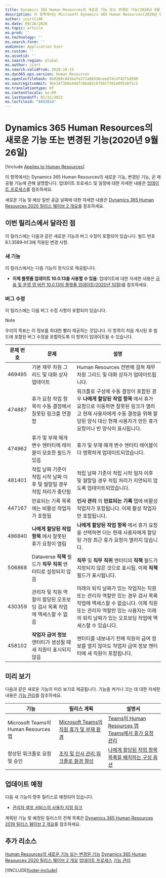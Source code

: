```yaml
---
title: Dynamics 365 Human Resources의 새로운 기능 또는 변경된 기능(2020년 9월 26일)
description: 이 항목에서는 Microsoft Dynamics 365 Human Resources(2020년 9월 26일)의 새로 추가되거나 변경된 기능에 관해 설명합니다.
author: jcart1106
ms.date: 09/26/2020
ms.topic: article
ms.prod: ''
ms.technology: ''
ms.search.form: ''
audience: Application User
ms.custom: ''
ms.assetid: ''
ms.search.region: Global
ms.author: jcart
ms.search.validFrom: 2020-10-13
ms.dyn365.ops.version: Human Resources
ms.openlocfilehash: 8b0260c4d1bafe271a08336ceed7dc3742f1d590
ms.sourcegitcommit: 4be1473b0a4ddfc0ba82c07591f391e89538f1c3
ms.translationtype: HT
ms.contentlocale: ko-KR
ms.lasthandoff: 01/31/2022
ms.locfileid: "8452014"
---
```

# <a name="whats-new-or-changed-in-dynamics-365-human-resources-september-26-2020"></a>Dynamics 365 Human Resources의 새로운 기능 또는 변경된 기능(2020년 9월 26일)

[!include [Applies to Human Resources](../includes/applies-to-hr.md)]



이 항목에서는 Dynamics 365 Human Resources의 새로운 기능, 변경된 기능, 곧 제공될 기능에 관해 설명합니다. 업데이트 프로세스 및 일정에 대한 자세한 내용은 [업데이트 프로세스](hr-admin-setup-update-process.md)를 참조하세요.

새로운 기능 및 예상 일반 공급 날짜에 대한 자세한 내용은 [Dynamics 365 Human Resources 2020 릴리스 웨이브 2 개요](/dynamics365-release-plan/2020wave2/human-resources/dynamics365-human-resources/)를 참조하세요.

## <a name="in-this-release"></a>이번 릴리스에서 달라진 점

이 릴리스에는 다음과 같은 새로운 기능과 버그 수정이 포함되어 있습니다. 빌드 번호 8.1.3589-hf.3에 적용된 변경 사항.

### <a name="new-features"></a>새 기능

이 릴리스에서는 다음 기능이 정식으로 제공됩니다.

- **이제 플랫폼 업데이트 10.0.13을 사용할 수 있음**: 업데이트에 대한 자세한 내용은 [금융 및 운영 앱 버전 10.0.13의 플랫폼 업데이트(2020년 10월)](../fin-ops-core/dev-itpro/get-started/whats-new-platform-updates-10-0-13.md)를 참조하세요.

### <a name="bug-fixes"></a>버그 수정

이 릴리스에는 다음 버그 수정 사항이 포함되어 있습니다.

> [!NOTE]
> 우리의 목표는 이 정보를 최대한 빨리 제공하는 것입니다. 이 항목이 처음 게시된 후 빌드에 포함된 버그 수정을 포함하도록 이 항목이 업데이트될 수 있습니다.

| 문제 번호 | 문제 | 설명 |
| --- | --- | --- |
| 469495 | 기본 재무 차원 그리드 및 대화 상자 업데이트 | Human Resources 전반에 걸쳐 재무 차원 그리드 및 대화 상자가 업데이트됩니다. |
| 474887 | 휴가 요청 작업 항목이 수동 결정에서 잘못된 링크를 연결함 | 워크플로 구성에 수동 결정이 포함된 경우 **나에게 할당된 작업 항목** 에서 휴가 요청으로 이동하면 잘못된 링크가 열리고 현재 사용자에게 수동 결정을 위해 할당된 양식 대신 현재 사용자가 만든 휴가 요청이나 빈 양식이 표시됩니다. |
| 474962 | 휴가 및 부재 매개 변수 엔터티에 레이블이 모호한 필드가 있음 | 휴가 및 부재 매개 변수 엔터티 레이블이 더 명확하게 업데이트되었습니다. |
| 481401 | 적립 날짜 기준이 적립 시작 날짜 이후 및 월말일 경우 적립 처리가 중단됨 | 적립 날짜 기준이 적립 시작 일자 이후 및 월말일 경우 적립 처리가 지연되지 않도록 업데이트되었습니다. |
| 447167 | 만료되는 기록 목록에는 비활성 작업자가 포함됨 | **인사 관리** 의 **만료되는 기록** 탭에 비활성 작업자가 포함됩니다. 이제 활성 작업자만 포함됩니다. |
| 486840 | **나에게 할당된 작업 항목** 에서 잘못된 휴가 요청이 열림 | **나에게 할당된 작업 항목** 에서 휴가 요청을 선택하면 더는 현재 사용자에게 할당된 가장 최근 휴가 요청이 열리지 않습니다. |
| 506868 | Dataverse **직책** 필드가 **직무 직위** 엔터티로 설정되지 않음 | **직무** 및 **직무 직위** 엔터티의 **직책** 필드가 지정되지 않은 것으로 표시됨. 이제 **직책** 필드가 표시됩니다. |
| 430359 | 관리자 및 직원 역할이 할당된 오프보딩 검사 목록 작업에 액세스할 수 없음 | 미래의 퇴직 날짜가 있는 작업자는 직원 또는 관리자 역할만 있는 경우 검사 목록 작업에 액세스할 수 없습니다. 이제 직원 또는 관리자 역할만 있는 사용자는 미래의 퇴직 날짜가 있는 오프보딩 작업에 액세스할 수 있습니다. |
| 458102 | **작업자 급여 정보** 엔터티가 생성될 때 새 직원이 표시되지 않음 | 엔터티를 내보내기 전에 직원의 급여 정보를 열지 않아도 작업자 급여 정보 엔터티에 새 직원이 포함됩니다. |

## <a name="in-preview"></a>미리 보기

다음과 같은 새로운 기능이 미리 보기로 제공됩니다. 기능을 켜거나 끄는 데 대한 자세한 내용은 [기능 관리](hr-admin-manage-features.md)를 참조하세요.

| 기능 | 릴리스 계획 | 설명서 |
| --- | --- | --- |
| Microsoft Teams의 Human Resources 앱 | [Microsoft Teams의 직원 휴가 및 부재 환경](/dynamics365-release-plan/2020wave1/dynamics365-human-resources/employee-leave-absence-experience-teams) | [Teams의 Human Resources 앱](./hr-admin-teams-leave-app.md)<br>[Teams에서 휴가 요청 관리](hr-teams-leave-app.md) |
| 향상된 워크플로 요청 및 승인 | [조직 및 인사 관리 워크플로 환경 향상](/dynamics365-release-plan/2020wave2/human-resources/dynamics365-human-resources/organization-personnel-management-workflow-experience-enhancements) | [나에게 할당된 작업 항목 목록을 배치하는 구성 옵션](./hr-whats-new-2020-09-03.md#configuration-option-to-position-work-items-assigned-to-me-list-477004) |

## <a name="coming-soon"></a>업데이트 예정

다음 새 기능이 향후 릴리스로 예정되어 있습니다.

- [관리자 셀프 서비스의 사용자 지정 링크](/dynamics365-release-plan/2020wave2/human-resources/dynamics365-human-resources/custom-links-manager-self-service)

계획된 기능 및 예정된 릴리스의 전체 목록은 [Dynamics 365 Human Resources 2019 릴리스 웨이브 2 개요](/dynamics365-release-plan/2019wave2/dynamics365-human-resources/)를 참조하세요.

## <a name="additional-resources"></a>추가 리소스

[Human Resources의 새로운 기능 또는 변경된 기능](hr-admin-whats-new.md)
[Dynamics 365 Human Resources 2020 릴리스 웨이브 2 개요](/dynamics365-release-plan/2020wave2/human-resources/dynamics365-human-resources/)
[업데이트 프로세스](hr-admin-setup-update-process.md)
[기능 관리](hr-admin-manage-features.md)


[!INCLUDE[footer-include](../includes/footer-banner.md)]